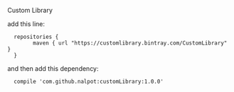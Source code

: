 Custom Library

add this line: 

      repositories {
            maven { url "https://customlibrary.bintray.com/CustomLibrary" }
      }

and then add this dependency:

      compile 'com.github.nalpot:customLibrary:1.0.0'
